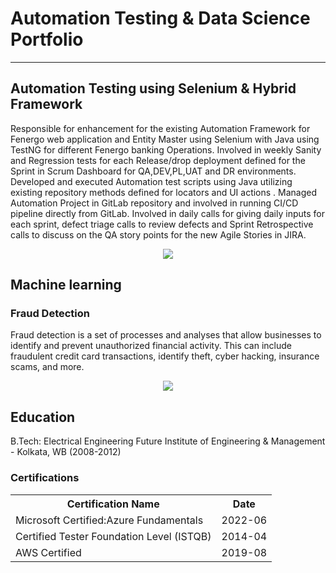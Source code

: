 # Automation Testing & Data Science Portfolio
---

## Automation Testing using Selenium & Hybrid Framework

Responsible for enhancement for the existing Automation Framework for Fenergo web application and Entity Master using Selenium with Java using TestNG for different Fenergo banking Operations. 
Involved in weekly Sanity and Regression tests for each Release/drop deployment defined for the Sprint in Scrum Dashboard for QA,DEV,PL,UAT and DR environments.
Developed and executed Automation test scripts using Java utilizing existing repository methods defined for locators and UI actions .
Managed Automation Project in GitLab repository and involved in running CI/CD pipeline directly from GitLab.
Involved in daily calls for giving daily inputs for each sprint, defect triage calls to review defects and Sprint Retrospective calls to discuss on the QA story points for the new Agile Stories in JIRA.
<center><img src="images/Automation.jpg"/></center>


## Machine learning

### Fraud Detection
Fraud detection is a set of processes and analyses that allow businesses to identify and prevent unauthorized financial activity. This can include fraudulent credit card transactions, identify theft, cyber hacking, insurance scams, and more.
<center><img src="images/fraud_detection.jpg"/></center>

## Education
B.Tech: Electrical Engineering
Future Institute of Engineering & Management - Kolkata, WB (2008-2012)

### Certifications

<table>
  <tr>
    <th>Certification Name</th>
    <th>Date</th>
  </tr>
  <tr>
    <td>Microsoft Certified:Azure Fundamentals</td>
    <td>2022-06</td>
  </tr>
  <tr>
    <td>Certified Tester Foundation Level (ISTQB)</td>
    <td>2014-04</td>
  </tr>
    <tr>
    <td>AWS Certified</td>
    <td>2019-08</td>
  </tr>
</table>
